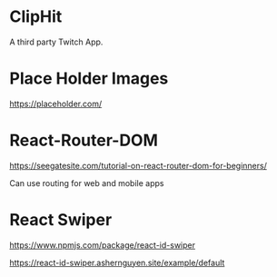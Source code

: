 # ClipHit
A third party Twitch App.


# Place Holder Images

https://placeholder.com/

# React-Router-DOM

https://seegatesite.com/tutorial-on-react-router-dom-for-beginners/

Can use routing for web and mobile apps


# React Swiper

https://www.npmjs.com/package/react-id-swiper

https://react-id-swiper.ashernguyen.site/example/default
